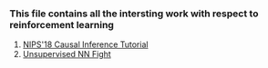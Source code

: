 ### This file contains all the intersting work with respect to reinforcement learning

1. [NIPS'18 Causal Inference Tutorial](https://old.reddit.com/r/MachineLearning/comments/a2bpry/ama_neurips_2018_workshop_on_causal_learning/)
2. [Unsupervised NN Fight](http://people.idsia.ch/%7Ejuergen/unsupervised-neural-nets-fight-minimax-game.html)
